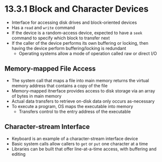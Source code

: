 # 13.3.1 Block and Character Devices

* Interface for accessing disk drives and block-oriented devices
* Has a `read` and `write` command
* If the device is a random-access device, expected to have a `seek` command to specify which block to transfer next
* If the caller of the device performs its own buffering or locking, then having the device perform buffering/locking is redundant
  * Operating systems allow a mode of operation called raw or direct I/O

## Memory-mapped File Access

* The system call that maps a file into main memory returns the virtual memory address that contains a copy of the file
* Memory-mapped itnerface provides access to disk storage via an array of bytes in main memory
* Actual data transfers to retrieve on-disk data only occurs as-necessary
* To execute a program, OS maps the executable into memory
  * Transfers control to the entry address of the executable

## Character-stream Interface

* Keyboard is an example of a character-stream interface device
* Basic system calls allow callers to `get` or `put` one character at a time
* Libraries can be built that offer line-at-a-time access, with buffering and editing
